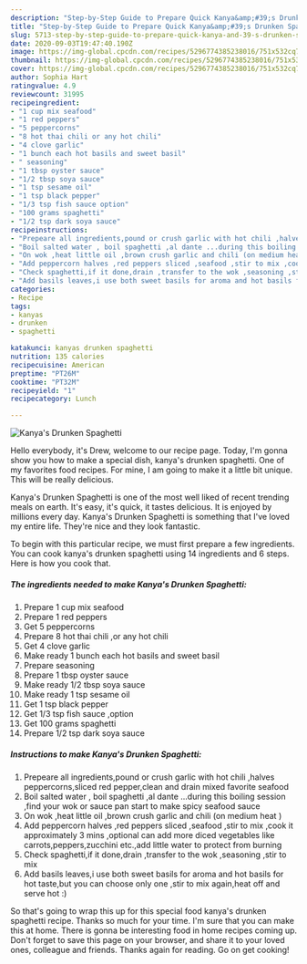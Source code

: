 ```yaml
---
description: "Step-by-Step Guide to Prepare Quick Kanya&amp;#39;s Drunken Spaghetti"
title: "Step-by-Step Guide to Prepare Quick Kanya&amp;#39;s Drunken Spaghetti"
slug: 5713-step-by-step-guide-to-prepare-quick-kanya-and-39-s-drunken-spaghetti
date: 2020-09-03T19:47:40.190Z
image: https://img-global.cpcdn.com/recipes/5296774385238016/751x532cq70/kanyas-drunken-spaghetti-recipe-main-photo.jpg
thumbnail: https://img-global.cpcdn.com/recipes/5296774385238016/751x532cq70/kanyas-drunken-spaghetti-recipe-main-photo.jpg
cover: https://img-global.cpcdn.com/recipes/5296774385238016/751x532cq70/kanyas-drunken-spaghetti-recipe-main-photo.jpg
author: Sophia Hart
ratingvalue: 4.9
reviewcount: 31995
recipeingredient:
- "1 cup mix seafood"
- "1 red peppers"
- "5 peppercorns"
- "8 hot thai chili or any hot chili"
- "4 clove garlic"
- "1 bunch each hot basils and sweet basil"
- " seasoning"
- "1 tbsp oyster sauce"
- "1/2 tbsp soya sauce"
- "1 tsp sesame oil"
- "1 tsp black pepper"
- "1/3 tsp fish sauce option"
- "100 grams spaghetti"
- "1/2 tsp dark soya sauce"
recipeinstructions:
- "Prepeare all ingredients,pound or crush garlic with hot chili ,halves peppercorns,sliced red pepper,clean and drain mixed favorite seafood"
- "Boil salted water , boil spaghetti ,al dante ...during this boiling session ,find your wok or sauce pan start to make spicy seafood sauce"
- "On wok ,heat little oil ,brown crush garlic and chili (on medium heat )"
- "Add peppercorn halves ,red peppers sliced ,seafood ,stir to mix ,cook it approximately 3 mins ,optional can add more diced vegetables like carrots,peppers,zucchini etc.,add little water to protect from burning"
- "Check spaghetti,if it done,drain ,transfer to the wok ,seasoning ,stir to mix"
- "Add basils leaves,i use both sweet basils for aroma and hot basils for hot taste,but you can choose only one ,stir to mix again,heat off and serve hot :)"
categories:
- Recipe
tags:
- kanyas
- drunken
- spaghetti

katakunci: kanyas drunken spaghetti 
nutrition: 135 calories
recipecuisine: American
preptime: "PT26M"
cooktime: "PT32M"
recipeyield: "1"
recipecategory: Lunch

---
```



![Kanya&#39;s Drunken Spaghetti](https://img-global.cpcdn.com/recipes/5296774385238016/751x532cq70/kanyas-drunken-spaghetti-recipe-main-photo.jpg)

Hello everybody, it's Drew, welcome to our recipe page. Today, I'm gonna show you how to make a special dish, kanya&#39;s drunken spaghetti. One of my favorites food recipes. For mine, I am going to make it a little bit unique. This will be really delicious.



Kanya&#39;s Drunken Spaghetti is one of the most well liked of recent trending meals on earth. It's easy, it's quick, it tastes delicious. It is enjoyed by millions every day. Kanya&#39;s Drunken Spaghetti is something that I've loved my entire life. They're nice and they look fantastic.


To begin with this particular recipe, we must first prepare a few ingredients. You can cook kanya&#39;s drunken spaghetti using 14 ingredients and 6 steps. Here is how you cook that.

<!--inarticleads1-->

##### The ingredients needed to make Kanya&#39;s Drunken Spaghetti:

1. Prepare 1 cup mix seafood
1. Prepare 1 red peppers
1. Get 5 peppercorns
1. Prepare 8 hot thai chili ,or any hot chili
1. Get 4 clove garlic
1. Make ready 1 bunch each hot basils and sweet basil
1. Prepare  seasoning
1. Prepare 1 tbsp oyster sauce
1. Make ready 1/2 tbsp soya sauce
1. Make ready 1 tsp sesame oil
1. Get 1 tsp black pepper
1. Get 1/3 tsp fish sauce ,option
1. Get 100 grams spaghetti
1. Prepare 1/2 tsp dark soya sauce




<!--inarticleads2-->

##### Instructions to make Kanya&#39;s Drunken Spaghetti:

1. Prepeare all ingredients,pound or crush garlic with hot chili ,halves peppercorns,sliced red pepper,clean and drain mixed favorite seafood
1. Boil salted water , boil spaghetti ,al dante ...during this boiling session ,find your wok or sauce pan start to make spicy seafood sauce
1. On wok ,heat little oil ,brown crush garlic and chili (on medium heat )
1. Add peppercorn halves ,red peppers sliced ,seafood ,stir to mix ,cook it approximately 3 mins ,optional can add more diced vegetables like carrots,peppers,zucchini etc.,add little water to protect from burning
1. Check spaghetti,if it done,drain ,transfer to the wok ,seasoning ,stir to mix
1. Add basils leaves,i use both sweet basils for aroma and hot basils for hot taste,but you can choose only one ,stir to mix again,heat off and serve hot :)




So that's going to wrap this up for this special food kanya&#39;s drunken spaghetti recipe. Thanks so much for your time. I'm sure that you can make this at home. There is gonna be interesting food in home recipes coming up. Don't forget to save this page on your browser, and share it to your loved ones, colleague and friends. Thanks again for reading. Go on get cooking!
